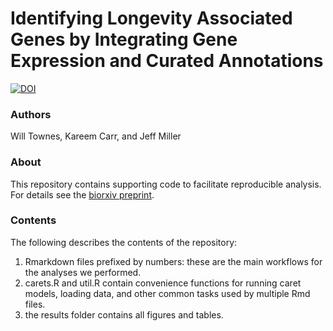 # Identifying Longevity Associated Genes by Integrating Gene Expression and Curated Annotations

[![DOI](https://zenodo.org/badge/DOI/10.5281/zenodo.4007001.svg)](https://doi.org/10.5281/zenodo.4007001)

### Authors

Will Townes, Kareem Carr, and Jeff Miller

### About

This repository contains supporting code to facilitate reproducible analysis. For details see the [biorxiv preprint](https://doi.org/10.1101/2020.01.31.929232). 

### Contents

The following describes the contents of the repository:

1. Rmarkdown files prefixed by numbers: these are the main workflows for the analyses we performed.
2. carets.R and util.R contain convenience functions for running caret models, loading data, and other common tasks used by multiple Rmd files.
3. the results folder contains all figures and tables.
